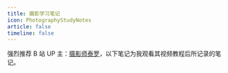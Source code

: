 ```yaml
---
title: 摄影学习笔记
icon: PhotographyStudyNotes
article: false
timeline: false
---
```


强烈推荐 B 站 UP 主：[摄影师泰罗](https://space.bilibili.com/110683415)，以下笔记为我观看其视频教程后所记录的笔记。

<Catalog base='/PhotographyStudyNotes/' level=1 />
